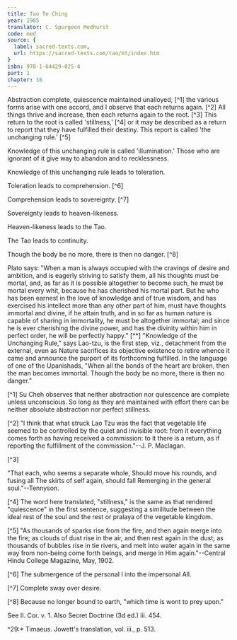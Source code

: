 ```yaml
---
title: Tao Te Ching
year: 1905
translator: C. Spurgeon Medhurst
code: med
source: {
  label: sacred-texts.com,
  url: https://sacred-texts.com/tao/mt/index.htm
}
isbn: 978-1-64429-025-4
part: 1
chapter: 16
---
```

Abstraction complete, quiescence maintained unalloyed, [^1] the various forms arise with one accord, and I observe that each returns again. [^2] All things thrive and increase, then each returns again to the root. [^3] This return to the root is called 'stillness,' [^4] or it may be described as a return to report that they have fulfilled their destiny. This report is called 'the unchanging rule.' [^5]

Knowledge of this unchanging rule is called 'illumination.' Those who are ignorant of it give way to abandon and to recklessness.

Knowledge of this unchanging rule leads to toleration.

Toleration leads to comprehension. [^6]

Comprehension leads to sovereignty. [^7]

Sovereignty leads to heaven-likeness.

Heaven-likeness leads to the Tao.

The Tao leads to continuity.

Though the body be no more, there is then no danger. [^8]

Plato says: "When a man is always occupied with the cravings of desire and ambition, and is eagerly striving to satisfy them, all his thoughts must be mortal, and, as far as it is possible altogether to become such, he must be mortal every whit, because he has cherished his mortal part. But he who has been earnest in the love of knowledge and of true wisdom, and has exercised his intellect more than any other part of him, must have thoughts immortal and divine, if he attain truth, and in so far as human nature is capable of sharing in immortality, he must be altogether immortal; and since he is ever cherishing the divine power, and has the divinity within him in perfect order, he will be perfectly happy." [**] "Knowledge of the Unchanging Rule," says Lao-tzu, is the first step, viz., detachment from the external, even as Nature sacrifices its objective existence to retire whence it came and announce the purport of its forthcoming fulfilled. In the language of one of the Upanishads, "When all the bonds of the heart are broken, then the man becomes immortal. Though the body be no more, there is then no danger."



[^1] Su Cheh observes that neither abstraction nor quiescence are complete unless unconscious. So long as they are maintained with effort there can be neither absolute abstraction nor perfect stillness.

[^2] "I think that what struck Lao Tzu was the fact that vegetable life seemed to be controlled by the quiet and invisible root: from it everything comes forth as having received a commission: to it there is a return, as if reporting the fulfillment of the commission."--J. P. Maclagan.

[^3]

"That each, who seems a separate whole,
Should move his rounds, and fusing all
The skirts of self again, should fall
Remerging in the general soul."--Tennyson.

[^4] The word here translated, "stillness," is the same as that rendered "quiescence" in the first sentence, suggesting a similitude between the ideal rest of the soul and the rest or pralaya of the vegetable kingdom.

[^5] "As thousands of sparks rise from the fire, and then again merge into the fire; as clouds of dust rise in the air, and then rest again in the dust; as thousands of bubbles rise in tie rivers, and melt into water again in the same way from non-being come forth beings, and merge in Him again."--Central Hindu College Magazine, May, 1902.

[^6] The submergence of the personal I into the impersonal All.

[^7] Complete sway over desire.

[^8] Because no longer bound to earth, "which time is wont to prey upon."

See II. Cor. v. 1. Also Secret Doctrine (3d ed.) iii. 454.

^29:\* Timaeus. Jowett's translation, vol. iii., p. 513.